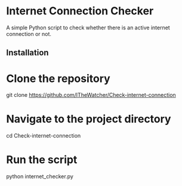 # Internet Connection Checker

A simple Python script to check whether there is an active internet connection or not.

## Installation

# Clone the repository
git clone https://github.com/ITheWatcher/Check-internet-connection

# Navigate to the project directory
cd Check-internet-connection

# Run the script
python internet_checker.py


